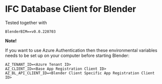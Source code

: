 # IFC Database Client for Blender


Tested together with 

    BlenderBIM==v0.0.220703


**Note!** 

If you want to use Azure Authentication then these environmental variables needs to be set up on your computer before 
starting Blender:

    AZ_TENANT_ID=<Azure Tenant ID>
    AZ_CLIENT_ID=<Base App Registration Client ID>
    AZ_BL_API_CLIENT_ID=<Blender Client Specific App Registration Client ID>
